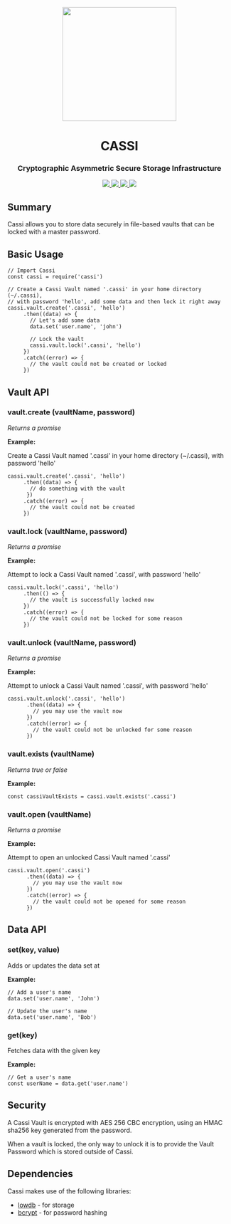 <p align="center">
<img src="https://raw.githubusercontent.com/idancali/cassi/master/logo.png" width="256px">
</p>

<h1 align="center"> CASSI </h1>
<h3 align="center"> Cryptographic Asymmetric Secure Storage Infrastructure </h3>

<p align="center">
    <a href="https://www.npmjs.com/package/cassi"> <img src="https://img.shields.io/npm/v/cassi.svg"> </a>
    <a href="https://circleci.com/gh/idancali/cassi"> <img src="https://circleci.com/gh/idancali/cassi.svg?style=svg"> </a>
    <a href="https://codeclimate.com/github/idancali/cassi"> <img src="https://codeclimate.com/github/idancali/cassi/badges/coverage.svg"> </a>
    <a href="http://standardjs.com"><img src="https://img.shields.io/badge/code%20style-standard-brightgreen.svg"></a>
</p>

## Summary

Cassi allows you to store data securely in file-based vaults that can be locked with a master password.

## Basic Usage

```
// Import Cassi
const cassi = require('cassi')

// Create a Cassi Vault named '.cassi' in your home directory (~/.cassi),
// with password 'hello', add some data and then lock it right away
cassi.vault.create('.cassi', 'hello')
     .then((data) => {
       // Let's add some data
       data.set('user.name', 'john')

       // Lock the vault
       cassi.vault.lock('.cassi', 'hello')
     })
     .catch((error) => {
       // the vault could not be created or locked
     })
```

## Vault API

### vault.create (vaultName, password)

*Returns a promise*

**Example:**

Create a Cassi Vault named '.cassi' in your home directory (~/.cassi),
with password 'hello'

```
cassi.vault.create('.cassi', 'hello')
     .then((data) => {
       // do something with the vault
      })
     .catch((error) => {
       // the vault could not be created
     })
```

### vault.lock (vaultName, password)

*Returns a promise*

**Example:**

Attempt to lock a Cassi Vault named '.cassi', with password 'hello'

```
cassi.vault.lock('.cassi', 'hello')
     .then(() => {
       // the vault is successfully locked now
     })
     .catch((error) => {
       // the vault could not be locked for some reason
     })
```

### vault.unlock (vaultName, password)

*Returns a promise*

**Example:**

Attempt to unlock a Cassi Vault named '.cassi', with password 'hello'

```
cassi.vault.unlock('.cassi', 'hello')
      .then((data) => {
        // you may use the vault now
      })
      .catch((error) => {
        // the vault could not be unlocked for some reason
      })
```

### vault.exists (vaultName)

*Returns true or false*

**Example:**

```
const cassiVaultExists = cassi.vault.exists('.cassi')
```

### vault.open (vaultName)

*Returns a promise*

**Example:**

Attempt to open an unlocked Cassi Vault named '.cassi'

```
cassi.vault.open('.cassi')
      .then((data) => {
        // you may use the vault now
      })
      .catch((error) => {
        // the vault could not be opened for some reason
      })
```

## Data API

### set(key, value)

Adds or updates the data set at

**Example:**

```
// Add a user's name
data.set('user.name', 'John')

// Update the user's name
data.set('user.name', 'Bob')
```

### get(key)

Fetches data with the given key

**Example:**

```
// Get a user's name
const userName = data.get('user.name')
```

## Security

A Cassi Vault is encrypted with AES 256 CBC encryption, using an HMAC sha256 key generated from the password.

When a vault is locked, the only way to unlock it is to provide the Vault Password which is stored outside of Cassi.

## Dependencies

Cassi makes use of the following libraries:

* [lowdb](https://github.com/typicode/lowdb) - for storage
* [bcrypt](https://github.com/kelektiv/node.bcrypt.js) - for password hashing
